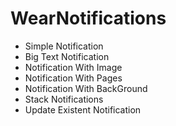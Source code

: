 # WearNotifications

  - Simple Notification
  - Big Text Notification
  - Notification With Image
  - Notification With Pages
  - Notification With BackGround
  - Stack Notifications
  - Update Existent Notification
  
